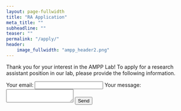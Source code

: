 ```yaml
---
layout: page-fullwidth
title: "RA Application"
meta_title: ""
subheadline: ""
teaser: ""
permalink: "/apply/"
header:
    image_fullwidth: "ampp_header2.png"
---
```


Thank you for your interest in the AMPP Lab! To apply for a research assistant position in our lab, please provide the following information.

<form
  action="https://formspree.io/f/mqkopbqe"
  method="POST"
>
  <label>
    Your email:
    <input type="email" name="email">
  </label>
  <label>
    Your message:
    <textarea name="message"></textarea>
  </label>
  <!-- your other form fields go here -->
  <button type="submit">Send</button>
</form>
